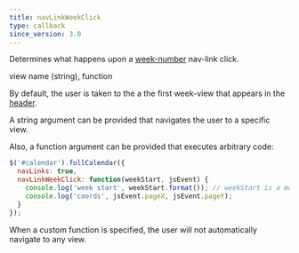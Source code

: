 ```yaml
---
title: navLinkWeekClick
type: callback
since_version: 3.0
---
```


Determines what happens upon a [week-number](weekNumbers) nav-link click.

<div class='spec' markdown='1'>
view name (string), function
</div>

By default, the user is taken to the a the first week-view that appears in the [header](header).

A string argument can be provided that navigates the user to a specific view.

Also, a function argument can be provided that executes arbitrary code:

```js
$('#calendar').fullCalendar({
  navLinks: true,
  navLinkWeekClick: function(weekStart, jsEvent) {
    console.log('week start', weekStart.format()); // weekStart is a moment
    console.log('coords', jsEvent.pageX, jsEvent.pageY);
  }
});
```

When a custom function is specified, the user will not automatically navigate to any view.
